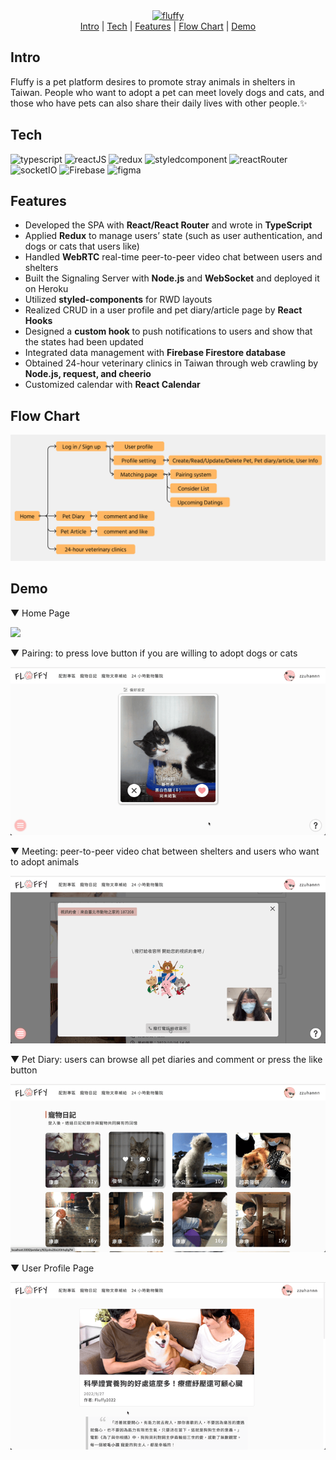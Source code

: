 <div align="center">
<a href="https://fluffy-18025.web.app/" target="_blank"><img src="https://fluffy-18025.web.app/static/media/fluffylogo.547d057c91e8e28efd40.png" alt="fluffy" width="200"/></a>
<br/>
<span><a href="#Intro">Intro</a></span> | <span><a href="#Tech">Tech</a></span> | <span><a href="#Features">Features</a></span> | <span><a href="#Flow_Chart">Flow Chart</a></span> | <span><a href="#Demo">Demo</a></span>
</div>
<h2 id="Intro">Intro</h2>

Fluffy is a pet platform desires to promote stray animals in shelters in Taiwan. People who want to adopt a pet can meet lovely dogs and cats, and those who have pets can also share their daily lives with other people.✨

<h2 id="Tech">Tech</h2>
<span><picture><img src="https://img.shields.io/badge/TypeScript-007ACC?style=for-the-badge&logo=typescript&logoColor=white" alt="typescript"/></picture></span>
<span><picture><img src="https://img.shields.io/badge/React-20232A?style=for-the-badge&logo=react&logoColor=61DAFB" alt="reactJS"></picture></span>
<span><picture><img src="https://img.shields.io/badge/Redux-593D88?style=for-the-badge&logo=redux&logoColor=white" alt="redux"></picture></span>
<span><picture><img src="https://img.shields.io/badge/styled--components-DB7093?style=for-the-badge&logo=styled-components&logoColor=white" alt="styledcomponent"></picture></span>
<span><picture><img src="https://img.shields.io/badge/React_Router-CA4245?style=for-the-badge&logo=react-router&logoColor=white" alt="reactRouter"></picture></span>
<span><picture><img src="https://img.shields.io/badge/Socket.io-010101?&style=for-the-badge&logo=Socket.io&logoColor=white" alt="socketIO"></picture></span>
<span><picture><img src="https://img.shields.io/badge/firebase-ffca28?style=for-the-badge&logo=firebase&logoColor=black" alt="Firebase"></picture></span>
<span><picture><img src="https://img.shields.io/badge/Figma-F24E1E?style=for-the-badge&logo=figma&logoColor=white" alt="figma"></picture></span>

<h2 id="Features">Features</h2>
<ul>
<li>Developed the SPA with <b>React/React Router</b> and wrote in <b>TypeScript</b></li>
<li>Applied <b>Redux</b> to manage users’ state (such as user authentication, and dogs or cats that users like)</li>
<li>Handled <b>WebRTC</b> real-time peer-to-peer video chat between users and shelters</li>
<li>Built the Signaling Server with <b>Node.js</b> and <b>WebSocket</b> and deployed it on Heroku</li>
<li>Utilized <b>styled-components</b> for RWD layouts</li>
<li>Realized CRUD in a user profile and pet diary/article page by <b>React Hooks</b></li>
<li>Designed a <b>custom hook</b> to push notifications to users and show that the states had been updated</li>
<li>Integrated data management with <b>Firebase Firestore database</b></li>
<li>Obtained 24-hour veterinary clinics in Taiwan through web crawling by <b>Node.js, request, and cheerio</b></li>
<li>Customized calendar with <b>React Calendar</b></li>
</ul>

<h2 id="Flow_Chart">Flow Chart</h2>
<picture>
<img src="https://github.com/zzuhann/fluffyStorage/blob/main/Desktop%20-%201%20(1).png?raw=true" alt="flowChart"/>
</picture>

<h2 id="Demo">Demo</h2>
<p>▼ Home Page</p>
<picture>
<img src="https://github.com/zzuhann/fluffyStorage/blob/main/%E9%A6%96%E9%A0%81demo.gif?raw=true"/>
</picture>

<p>▼ Pairing: to press love button if you are willing to adopt dogs or cats</p>
<picture>
<img src="https://github.com/zzuhann/fluffyStorage/blob/main/%E9%85%8D%E5%B0%8D.gif?raw=true"/>
</picture>

<p>▼ Meeting: peer-to-peer video chat between shelters and users who want to adopt animals</p>
<picture>
<img src="https://github.com/zzuhann/fluffyStorage/blob/main/%E8%A6%96%E8%A8%8A.gif?raw=true"/>
</picture>

<p>▼ Pet Diary: users can browse all pet diaries and comment or press the like button</p>
<picture>
<img src="https://github.com/zzuhann/fluffyStorage/blob/main/%E5%AF%B5%E7%89%A9%E6%97%A5%E8%A8%98.gif?raw=true"/>
</picture>

<p>▼ User Profile Page</p>
<picture>
<img src="https://github.com/zzuhann/fluffyStorage/blob/main/new%E4%BD%9C%E8%80%85%E5%80%8B%E4%BA%BA%E9%A0%81%E9%9D%A2.gif?raw=true"/>
</picture>

